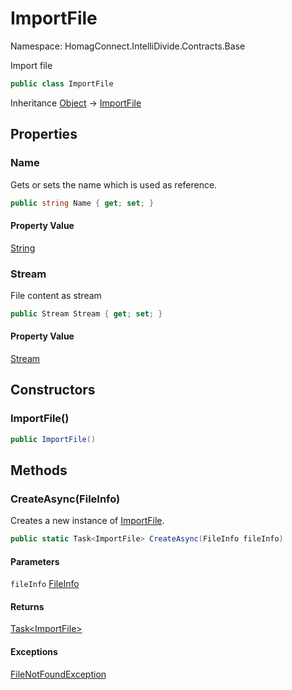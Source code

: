 # ImportFile

Namespace: HomagConnect.IntelliDivide.Contracts.Base

Import file

```csharp
public class ImportFile
```

Inheritance [Object](https://docs.microsoft.com/en-us/dotnet/api/system.object) → [ImportFile](./homagconnect.intellidivide.contracts.base.importfile.md)

## Properties

### **Name**

Gets or sets the name which is used as reference.

```csharp
public string Name { get; set; }
```

#### Property Value

[String](https://docs.microsoft.com/en-us/dotnet/api/system.string)<br>

### **Stream**

File content as stream

```csharp
public Stream Stream { get; set; }
```

#### Property Value

[Stream](https://docs.microsoft.com/en-us/dotnet/api/system.io.stream)<br>

## Constructors

### **ImportFile()**

```csharp
public ImportFile()
```

## Methods

### **CreateAsync(FileInfo)**

Creates a new instance of [ImportFile](./homagconnect.intellidivide.contracts.base.importfile.md).

```csharp
public static Task<ImportFile> CreateAsync(FileInfo fileInfo)
```

#### Parameters

`fileInfo` [FileInfo](https://docs.microsoft.com/en-us/dotnet/api/system.io.fileinfo)<br>

#### Returns

[Task&lt;ImportFile&gt;](https://docs.microsoft.com/en-us/dotnet/api/system.threading.tasks.task-1)<br>

#### Exceptions

[FileNotFoundException](https://docs.microsoft.com/en-us/dotnet/api/system.io.filenotfoundexception)<br>
